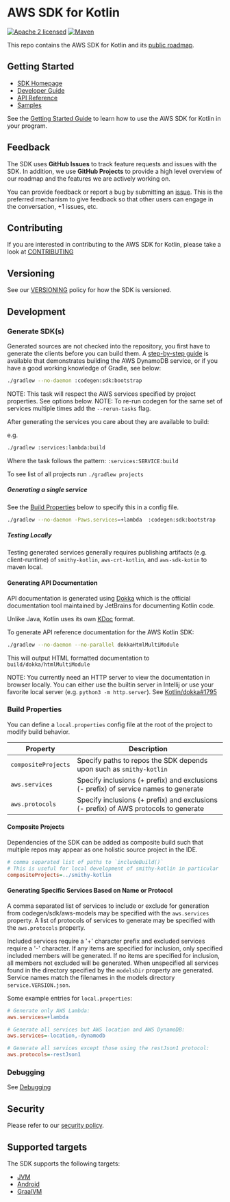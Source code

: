 # AWS SDK for Kotlin
[![Apache 2 licensed][apache-badge]][apache-url] [![Maven][maven-badge]][maven-url]

[apache-badge]: https://img.shields.io/badge/license-APACHE2-blue.svg
[apache-url]: https://github.com/awslabs/aws-sdk-kotlin/blob/main/LICENSE


[maven-badge]: https://img.shields.io/maven-central/v/aws.sdk.kotlin/s3.svg?label=Maven
[maven-url]: https://search.maven.org/search?q=g:aws.sdk.kotlin

This repo contains the AWS SDK for Kotlin and its [public roadmap](https://github.com/awslabs/aws-sdk-kotlin/projects/2).

## Getting Started

* [SDK Homepage](https://aws.amazon.com/sdk-for-kotlin/)
* [Developer Guide](https://docs.aws.amazon.com/sdk-for-kotlin/latest/developer-guide/home.html)
* [API Reference](https://sdk.amazonaws.com/kotlin/api/latest/index.html)
* [Samples](https://github.com/awsdocs/aws-doc-sdk-examples/tree/main/kotlin)

See the [Getting Started Guide](docs/GettingStarted.md) to learn how to use the AWS SDK for Kotlin in your program.

## Feedback

The SDK uses **GitHub Issues** to track feature requests and issues with the SDK. In addition, we use **GitHub Projects**
to provide a high level overview of our roadmap and the features we are actively working on.

You can provide feedback or report a bug by submitting an [issue](https://github.com/awslabs/aws-sdk-kotlin/issues/new/choose).
This is the preferred mechanism to give feedback so that other users can engage in the conversation, +1 issues, etc.

## Contributing

If you are interested in contributing to the AWS SDK for Kotlin, please take a look at [CONTRIBUTING](CONTRIBUTING.md)

## Versioning

See our [VERSIONING](VERSIONING.md) policy for how the SDK is versioned.

## Development

### Generate SDK(s)

Generated sources are not checked into the repository, you first have to generate the clients before you can build them.
A [step-by-step guide](docs/generate-sdk.md) is available that demonstrates building the AWS DynamoDB service, or if 
you have a good working knowledge of Gradle, see below:

```sh
./gradlew --no-daemon :codegen:sdk:bootstrap
```

NOTE: This task will respect the AWS services specified by project properties. See options below.
NOTE: To re-run codegen for the same set of services multiple times add the `--rerun-tasks` flag.


After generating the services you care about they are available to build:

e.g.
```sh
./gradlew :services:lambda:build
```


Where the task follows the pattern: `:services:SERVICE:build`

To see list of all projects run `./gradlew projects`

##### Generating a single service
See the [Build Properties](#build-properties) below to specify this in a config file.

```sh
./gradlew --no-daemon -Paws.services=+lambda  :codegen:sdk:bootstrap
```

##### Testing Locally
Testing generated services generally requires publishing artifacts (e.g. client-runtime) of `smithy-kotlin`, `aws-crt-kotlin`, and `aws-sdk-kotin` to maven local.

#### Generating API Documentation

API documentation is generated using [Dokka](http://kotlin.github.io/dokka) which is the official documentation tool maintained by JetBrains for documenting Kotlin code.

Unlike Java, Kotlin uses its own [KDoc](https://kotlinlang.org/docs/kotlin-doc.html) format.


To generate API reference documentation for the AWS Kotlin SDK:


```sh
./gradlew --no-daemon --no-parallel dokkaHtmlMultiModule
```

This will output HTML formatted documentation to `build/dokka/htmlMultiModule`

NOTE: You currently need an HTTP server to view the documentation in browser locally. You can either use the builtin server in Intellij or use your favorite local server (e.g. `python3 -m http.server`). See [Kotlin/dokka#1795](https://github.com/Kotlin/dokka/issues/1795)

### Build Properties

You can define a `local.properties` config file at the root of the project to modify build behavior. 

|Property|Description|
|---|---|
|`compositeProjects`|Specify paths to repos the SDK depends upon such as `smithy-kotlin`|
|`aws.services`|Specify inclusions (+ prefix) and exclusions (- prefix) of service names to generate|
|`aws.protocols`|Specify inclusions (+ prefix) and exclusions (- prefix) of AWS protocols to generate|

#### Composite Projects

Dependencies of the SDK can be added as composite build such that multiple repos may appear as one
holistic source project in the IDE.

```ini
# comma separated list of paths to `includeBuild()`
# This is useful for local development of smithy-kotlin in particular 
compositeProjects=../smithy-kotlin
```

#### Generating Specific Services Based on Name or Protocol

A comma separated list of services to include or exclude for generation from codegen/sdk/aws-models may
be specified with the `aws.services` property. A list of protocols of services to generate may be specified
with the `aws.protocols` property.

Included services require a '+' character prefix and excluded services require a '-' character. 
If any items are specified for inclusion, only specified included members will be generated.  If no items
are specified for inclusion, all members not excluded will be generated.
When unspecified all services found in the directory specified by the `modelsDir` property are generated.
Service names match the filenames in the models directory `service.VERSION.json`.

Some example entries for `local.properties`:
```ini
# Generate only AWS Lambda:
aws.services=+lambda
```

```ini
# Generate all services but AWS location and AWS DynamoDB:
aws.services=-location,-dynamodb
```

```ini
# Generate all services except those using the restJson1 protocol:
aws.protocols=-restJson1
```

### Debugging

See [Debugging](docs/debugging.md)

## Security

Please refer to our [security policy](https://github.com/awslabs/aws-sdk-kotlin/security/policy).

## Supported targets

The SDK supports the following targets:

* [JVM](docs/targets.md#jvm)
* [Android](docs/targets.md#android)
* [GraalVM](docs/targets.md#graalvm)

